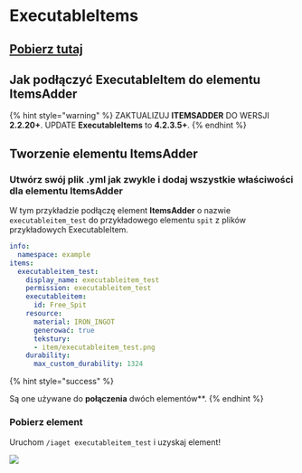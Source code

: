 # ExecutableItems

## [Pobierz tutaj](https://www.spigotmc.org/resources/custom-items-free-executable-items-1-12-1-17.77578/)

## Jak podłączyć ExecutableItem do elementu ItemsAdder

{% hint style="warning" %}
ZAKTUALIZUJ **ITEMSADDER** DO WERSJI **2.2.20+**.
UPDATE **ExecutableItems** to **4.2.3.5+**.
{% endhint %}

## Tworzenie elementu ItemsAdder

### Utwórz swój plik .yml jak zwykle i dodaj wszystkie właściwości dla elementu ItemsAdder

W tym przykładzie podłączę element **ItemsAdder** o nazwie `executableitem_test` do przykładowego elementu `spit` z plików przykładowych ExecutableItem.

```yaml
info:
  namespace: example
items:
  executableitem_test:
    display_name: executableitem_test
    permission: executableitem_test
    executableitem:
      id: Free_Spit
    resource:
      material: IRON_INGOT
      generować: true
      tekstury:
      - item/executableitem_test.png
    durability:
      max_custom_durability: 1324
```

{% hint style="success" %}

Są one używane do **połączenia** dwóch elementów**.
{% endhint %}

### Pobierz element

Uruchom `/iaget executableitem_test` i uzyskaj element!

![](<../../.gitbook/assets/image_(140) (1) (1).png>)
